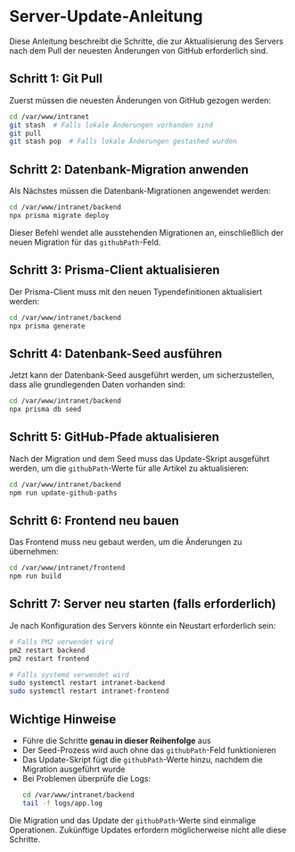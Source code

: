 # Server-Update-Anleitung

Diese Anleitung beschreibt die Schritte, die zur Aktualisierung des Servers nach dem Pull der neuesten Änderungen von GitHub erforderlich sind.

## Schritt 1: Git Pull

Zuerst müssen die neuesten Änderungen von GitHub gezogen werden:

```bash
cd /var/www/intranet
git stash  # Falls lokale Änderungen vorhanden sind
git pull
git stash pop  # Falls lokale Änderungen gestashed wurden
```

## Schritt 2: Datenbank-Migration anwenden

Als Nächstes müssen die Datenbank-Migrationen angewendet werden:

```bash
cd /var/www/intranet/backend
npx prisma migrate deploy
```

Dieser Befehl wendet alle ausstehenden Migrationen an, einschließlich der neuen Migration für das `githubPath`-Feld.

## Schritt 3: Prisma-Client aktualisieren

Der Prisma-Client muss mit den neuen Typendefinitionen aktualisiert werden:

```bash
cd /var/www/intranet/backend
npx prisma generate
```

## Schritt 4: Datenbank-Seed ausführen

Jetzt kann der Datenbank-Seed ausgeführt werden, um sicherzustellen, dass alle grundlegenden Daten vorhanden sind:

```bash
cd /var/www/intranet/backend
npx prisma db seed
```

## Schritt 5: GitHub-Pfade aktualisieren

Nach der Migration und dem Seed muss das Update-Skript ausgeführt werden, um die `githubPath`-Werte für alle Artikel zu aktualisieren:

```bash
cd /var/www/intranet/backend
npm run update-github-paths
```

## Schritt 6: Frontend neu bauen

Das Frontend muss neu gebaut werden, um die Änderungen zu übernehmen:

```bash
cd /var/www/intranet/frontend
npm run build
```

## Schritt 7: Server neu starten (falls erforderlich)

Je nach Konfiguration des Servers könnte ein Neustart erforderlich sein:

```bash
# Falls PM2 verwendet wird
pm2 restart backend
pm2 restart frontend

# Falls systemd verwendet wird
sudo systemctl restart intranet-backend
sudo systemctl restart intranet-frontend
```

## Wichtige Hinweise

- Führe die Schritte **genau in dieser Reihenfolge** aus
- Der Seed-Prozess wird auch ohne das `githubPath`-Feld funktionieren
- Das Update-Skript fügt die `githubPath`-Werte hinzu, nachdem die Migration ausgeführt wurde
- Bei Problemen überprüfe die Logs: 
  ```bash
  cd /var/www/intranet/backend
  tail -f logs/app.log
  ```

Die Migration und das Update der `githubPath`-Werte sind einmalige Operationen. Zukünftige Updates erfordern möglicherweise nicht alle diese Schritte. 